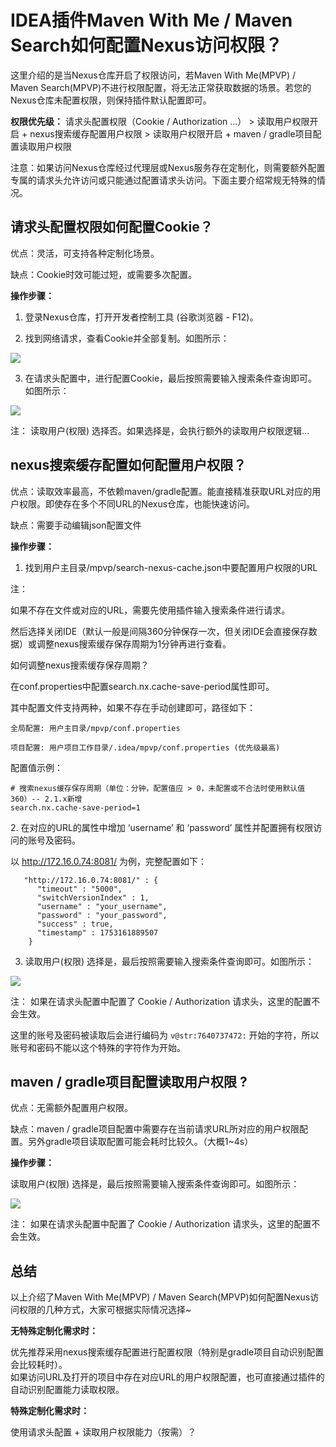 # IDEA插件Maven With Me / Maven Search如何配置Nexus访问权限？


这里介绍的是当Nexus仓库开启了权限访问，若Maven With Me(MPVP) / Maven Search(MPVP)不进行权限配置，将无法正常获取数据的场景。若您的Nexus仓库未配置权限，则保持插件默认配置即可。

 **权限优先级：** 请求头配置权限（Cookie / Authorization ...） > 读取用户权限开启 + nexus搜索缓存配置用户权限 > 读取用户权限开启 + maven / gradle项目配置读取用户权限

注意：如果访问Nexus仓库经过代理层或Nexus服务存在定制化，则需要额外配置专属的请求头允许访问或只能通过配置请求头访问。下面主要介绍常规无特殊的情况。

## 请求头配置权限如何配置Cookie？

优点：灵活，可支持各种定制化场景。

缺点：Cookie时效可能过短，或需要多次配置。

 **操作步骤：**

  1. 登录Nexus仓库，打开开发者控制工具 (谷歌浏览器 - F12)。



  2. 找到网络请求，查看Cookie并全部复制。如图所示：

![](../picture/search-version-nexus-chrome-cookie.png)


  3. 在请求头配置中，进行配置Cookie，最后按照需要输入搜索条件查询即可。如图所示：

![](../picture/search-version-nexus-authorization-header-config_zh.png)


注： 读取用户(权限) 选择否。如果选择是，会执行额外的读取用户权限逻辑...

## nexus搜索缓存配置如何配置用户权限？

优点：读取效率最高，不依赖maven/gradle配置。能直接精准获取URL对应的用户权限。即使存在多个不同URL的Nexus仓库，也能快速访问。

缺点：需要手动编辑json配置文件

 **操作步骤：**

  1. 找到用户主目录/mpvp/search-nexus-cache.json中要配置用户权限的URL  
  
注：

如果不存在文件或对应的URL，需要先使用插件输入搜索条件进行请求。

然后选择关闭IDE（默认一般是间隔360分钟保存一次，但关闭IDE会直接保存数据）或调整nexus搜索缓存保存周期为1分钟再进行查看。  
  
如何调整nexus搜索缓存保存周期？   
  
在conf.properties中配置search.nx.cache-save-period属性即可。

其中配置文件支持两种，如果不存在手动创建即可，路径如下：
    
    全局配置: 用户主目录/mpvp/conf.properties  
      
    项目配置: 用户项目工作目录/.idea/mpvp/conf.properties (优先级最高)  
      
    

配置值示例：
    
          
      
    # 搜索nexus缓存保存周期（单位：分钟，配置值应 > 0，未配置或不合法时使用默认值 360）-- 2.1.x新增  
    search.nx.cache-save-period=1  
      


2\. 在对应的URL的属性中增加 ‘username’ 和 ‘password’ 属性并配置拥有权限访问的账号及密码。

以 http://172.16.0.74:8081/ 为例，完整配置如下：
    
    
       "http://172.16.0.74:8081/" : {  
          "timeout" : "5000",  
          "switchVersionIndex" : 1,  
          "username" : "your_username",  
          "password" : "your_password",  
          "success" : true,  
          "timestamp" : 1753161889507  
        }

  


  3. 读取用户(权限) 选择是，最后按照需要输入搜索条件查询即可。如图所示：

![](../picture/search-version-nexus-authorization-auto_zh.png)




注： 如果在请求头配置中配置了 Cookie / Authorization 请求头，这里的配置不会生效。

这里的账号及密码被读取后会进行编码为 `v@str:7640737472:` 开始的字符，所以账号和密码不能以这个特殊的字符作为开始。

## maven / gradle项目配置读取用户权限 ?

优点：无需额外配置用户权限。

缺点：maven / gradle项目配置中需要存在当前请求URL所对应的用户权限配置。另外gradle项目读取配置可能会耗时比较久。（大概1~4s）

 **操作步骤：**

读取用户(权限) 选择是，最后按照需要输入搜索条件查询即可。如图所示：

![](../picture/search-version-nexus-authorization-auto_zh.png)


注： 如果在请求头配置中配置了 Cookie / Authorization 请求头，这里的配置不会生效。

## 总结

以上介绍了Maven With Me(MPVP) / Maven Search(MPVP)如何配置Nexus访问权限的几种方式，大家可根据实际情况选择~

**无特殊定制化需求时：**

优先推荐采用nexus搜索缓存配置进行配置权限（特别是gradle项目自动识别配置会比较耗时）。   
如果访问URL及打开的项目中存在对应URL的用户权限配置，也可直接通过插件的自动识别配置能力读取权限。

**特殊定制化需求时：**

使用请求头配置 + 读取用户权限能力（按需）？


  

